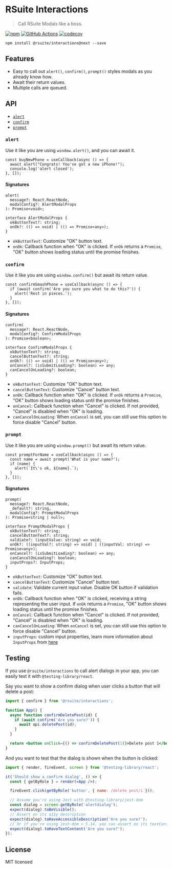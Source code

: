 # RSuite Interactions

> Call RSuite Modals like a boss.

[![npm][npm-svg]][npm-home]
[![GitHub Actions][actions-svg]][actions-home]
[![codecov](https://codecov.io/gh/rsuite/interactions/branch/master/graph/badge.svg)](https://codecov.io/gh/rsuite/interactions)

    npm install @rsuite/interactions@next --save

## Features

- Easy to call out `alert()`, `confirm()`, `prompt()` styles modals as you already know how.
- Await their return values.
- Multiple calls are queued.

## API

- [`alert`](#alert)
- [`confirm`](#confirm)
- [`prompt`](#prompt)

### `alert`

Use it like you are using `window.alert()`, and you can await it.

```tsx
const buyNewPhone = useCallback(async () => {
  await alert("Congrats! You've got a new iPhone!");
  console.log('alert closed');
}, []);
```

#### Signatures

```tsx
alert(
  message?: React.ReactNode,
  modalConfig?: AlertModalProps
): Promise<void>;

interface AlertModalProps {
  okButtonText?: string;
  onOk?: (() => void) | (() => Promise<any>);
}
```

- `okButtonText`: Customize "OK" button text.
- `onOk`: Callback function when "OK" is clicked. If `onOk` returns a `Promise`, "OK" button shows loading status until the promise finishes.

### `confirm`

Use it like you are using `window.confirm()` but await its return value.

```tsx
const confirmSmashPhone = useCallback(async () => {
  if (await confirm('Are you sure you what to do this?')) {
    alert('Rest in pieces.');
  }
}, []);
```

#### Signatures

```tsx
confirm(
  message?: React.ReactNode,
  modalConfig?: ConfirmModalProps
): Promise<boolean>;

interface ConfirmModalProps {
  okButtonText?: string;
  cancelButtonText?: string;
  onOk?: (() => void) | (() => Promise<any>);
  onCancel?: (isSubmitLoading?: boolean) => any;
  canCancelOnLoading?: boolean;
}
```

- `okButtonText`: Customize "OK" button text.
- `cancelButtonText`: Customize "Cancel" button text.
- `onOk`: Callback function when "OK" is clicked. If `onOk` returns a `Promise`, "OK" button shows loading status until the promise finishes.
- `onCancel`: Callback function when "Cancel" is clicked. If not provided, "Cancel" is disabled when "OK" is loading.
- `canCancelOnLoading`: When `onCancel` is set, you can still use this option to force disable "Cancel" button.

### `prompt`

Use it like you are using `window.prompt()` but await its return value.

```tsx
const promptForName = useCallback(async () => {
  const name = await prompt('What is your name?');
  if (name) {
    alert(`It\'s ok, ${name}.`);
  }
}, []);
```

#### Signatures

```tsx
prompt(
  message?: React.ReactNode,
  _default?: string,
  modalConfig?: PromptModalProps
): Promise<string | null>;

interface PromptModalProps {
  okButtonText?: string;
  cancelButtonText?: string;
  valdiate?: (inputValue: string) => void;
  onOk?: ((inputVal?: string) => void) | ((inputVal: string) => Promise<any>);
  onCancel?: (isSubmitLoading?: boolean) => any;
  canCancelOnLoading?: boolean;
  inputProps?: InputProps;
}
```

- `okButtonText`: Customize "OK" button text.
- `cancelButtonText`: Customize "Cancel" button text.
- `validate`: Validate current input value. Disable OK button if validation fails.
- `onOk`: Callback function when "OK" is clicked, receiving a string representing the user input. If `onOk` returns a `Promise`, "OK" button shows loading status until the promise finishes.
- `onCancel`: Callback function when "Cancel" is clicked. If not provided, "Cancel" is disabled when "OK" is loading.
- `canCancelOnLoading`: When `onCancel` is set, you can still use this option to force disable "Cancel" button.
- `inputProps`: custom input properties, learn more information about `InputProps` from [here](https://rsuitejs.com/components/input#code-lt-input-gt-code)

## Testing

If you use `@rsuite/interactions` to call alert dialogs in your app, you can easily test it with `@testing-library/react`.

Say you want to show a confirm dialog when user clicks a button that will delete a post:

```jsx
import { confirm } from '@rsuite/interactions';

function App() {
  async function confirmDeletePost(id) {
    if (await confirm('Are you sure?')) {
      await api.deletePost(id);
    }
  }

  return <button onClick={() => confirmDeletePost(1)}>Delete post 1</button>;
}
```

And you want to test that the dialog is shown when the button is clicked:

```jsx
import { render, fireEvent, screen } from '@testing-library/react';

it('Should show a confirm dialog', () => {
  const { getByRole } = render(<App />);

  fireEvent.click(getByRole('button', { name: /delete post/i }));

  // Assume you're using Jest with @testing-library/jest-dom
  const dialog = screen.getByRole('alertdialog');
  expect(dialog).toBeVisible();
  // Assert on its a11y description
  expect(dialog).toHaveAccessibleDescription('Are you sure?');
  // Or if you're using jest-dom < 5.14, you can assert on its textContent
  expect(dialog).toHaveTextContent('Are you sure?');
});
```

## License

MIT licensed

[npm-svg]: https://badgen.net/npm/v/@rsuite/interactions/next
[npm-home]: https://www.npmjs.com/package/@rsuite/interactions
[actions-svg]: https://github.com/rsuite/interactions/workflows/Node.js%20CI/badge.svg
[actions-home]: https://github.com/rsuite/interactions/actions?query=workflow%3A%22Node.js+CI%22
